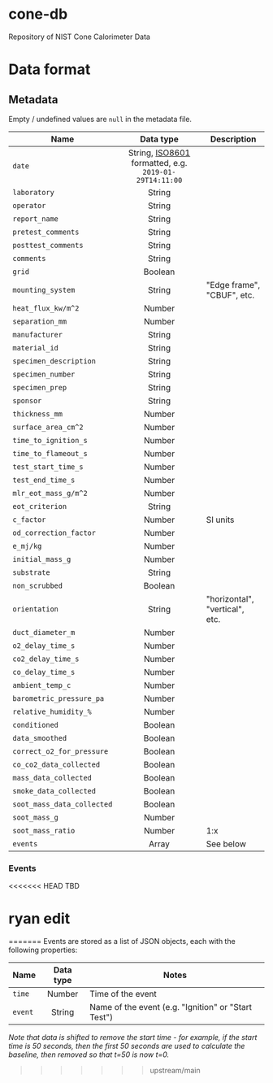 # cone-db

Repository of NIST Cone Calorimeter Data

# Data format

## Metadata

Empty / undefined values are `null` in the metadata file.

| Name                       | Data type                                                                                       | Description                    |
| -------------------------- |:-----------------------------------------------------------------------------------------------:| ------------------------------ |
| `date`                     | String, [ISO8601](https://en.wikipedia.org/wiki/ISO_8601) formatted, e.g. `2019-01-29T14:11:00` |                                |
| `laboratory`               | String                                                                                          |                                |
| `operator`                 | String                                                                                          |                                |
| `report_name`              | String                                                                                          |                                |
| `pretest_comments`         | String                                                                                          |                                |
| `posttest_comments`        | String                                                                                          |                                |
| `comments`                 | String                                                                                          |                                |
| `grid`                     | Boolean                                                                                         |                                |
| `mounting_system`          | String                                                                                          | "Edge frame", "CBUF", etc.     |
| `heat_flux_kw/m^2`         | Number                                                                                          |                                |
| `separation_mm`            | Number                                                                                          |                                |
| `manufacturer`             | String                                                                                          |                                |
| `material_id`              | String                                                                                          |                                |
| `specimen_description`     | String                                                                                          |                                |
| `specimen_number`          | String                                                                                          |                                |
| `specimen_prep`            | String                                                                                          |                                |
| `sponsor`                  | String                                                                                          |                                |
| `thickness_mm`             | Number                                                                                          |                                |
| `surface_area_cm^2`        | Number                                                                                          |                                |
| `time_to_ignition_s`       | Number                                                                                          |                                |
| `time_to_flameout_s`       | Number                                                                                          |                                |
| `test_start_time_s`        | Number                                                                                          |                                |
| `test_end_time_s`          | Number                                                                                          |                                |
| `mlr_eot_mass_g/m^2`       | Number                                                                                          |                                |
| `eot_criterion`            | String                                                                                          |                                |
| `c_factor`                 | Number                                                                                          | SI units                       |
| `od_correction_factor`     | Number                                                                                          |                                |
| `e_mj/kg`                  | Number                                                                                          |                                |
| `initial_mass_g`           | Number                                                                                          |                                |
| `substrate`                | String                                                                                          |                                |
| `non_scrubbed`             | Boolean                                                                                         |                                |
| `orientation`              | String                                                                                          | "horizontal", "vertical", etc. |
| `duct_diameter_m`          | Number                                                                                          |                                |
| `o2_delay_time_s`          | Number                                                                                          |                                |
| `co2_delay_time_s`         | Number                                                                                          |                                |
| `co_delay_time_s`          | Number                                                                                          |                                |
| `ambient_temp_c`           | Number                                                                                          |                                |
| `barometric_pressure_pa`   | Number                                                                                          |                                |
| `relative_humidity_%`      | Number                                                                                          |                                |
| `conditioned`              | Boolean                                                                                         |                                |
| `data_smoothed`            | Boolean                                                                                         |                                |
| `correct_o2_for_pressure`  | Boolean                                                                                         |                                |
| `co_co2_data_collected`    | Boolean                                                                                         |                                |
| `mass_data_collected`      | Boolean                                                                                         |                                |
| `smoke_data_collected`     | Boolean                                                                                         |                                |
| `soot_mass_data_collected` | Boolean                                                                                         |                                |
| `soot_mass_g`              | Number                                                                                          |                                |
| `soot_mass_ratio`          | Number                                                                                          | 1:x                            |
| `events`                   | Array                                                                                           | See below                      |

### Events

<<<<<<< HEAD
TBD
# ryan edit

=======
Events are stored as a list of JSON objects, each with the following properties:

| Name    | Data type | Notes                                               |
| ------- |:---------:| --------------------------------------------------- |
| `time`  | Number    | Time of the event                                   |
| `event` | String    | Name of the event (e.g. "Ignition" or "Start Test") |

*Note that data is shifted to remove the start time - for example, if the start time is 50 seconds, then the first 50 seconds are used to calculate the baseline, then removed so that t=50 is now t=0.*
>>>>>>> upstream/main
